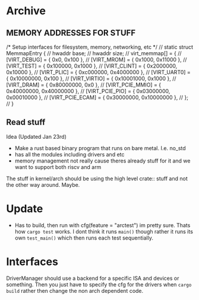 # Archive

## MEMORY ADDRESSES FOR STUFF

/*
    Setup interfaces for filesystem, memory, networking, etc
*/
// static struct MemmapEntry {
// 	hwaddr base;
// 	hwaddr size;
//     virt_memmap[] = {
// 	[VIRT_DEBUG] =       {        0x0,         0x100 },
// 	[VIRT_MROM] =        {     0x1000,       0x11000 },
// 	[VIRT_TEST] =        {   0x100000,        0x1000 },
// 	[VIRT_CLINT] =       {  0x2000000,       0x10000 },
// 	[VIRT_PLIC] =        {  0xc000000,     0x4000000 },
// 	[VIRT_UART0] =       { 0x10000000,         0x100 },
// 	[VIRT_VIRTIO] =      { 0x10001000,        0x1000 },
// 	[VIRT_DRAM] =        { 0x80000000,           0x0 },
// 	[VIRT_PCIE_MMIO] =   { 0x40000000,    0x40000000 },
// 	[VIRT_PCIE_PIO] =    { 0x03000000,    0x00010000 },
// 	[VIRT_PCIE_ECAM] =   { 0x30000000,    0x10000000 },
//     };
// }

## Read stuff
Idea (Updated Jan 23rd)
- Make a rust based binary program that runs on bare metal. I.e. no_std
- has all the modules including drivers and etc
- memory management not really cause theres already stuff for it and we want to support both riscv and arm

The stuff in kernel/arch should be using the high level crate:: stuff and not the other way around. Maybe.

# Update
- Has to build, then run with cfg(feature = "arctest") im pretty sure. Thats how `cargo test` works. I dont think it runs `main()` though rather it runs its own `test_main()` which then runs each test sequentially.

# Interfaces
DriverManager should use a backend for a specific ISA and devices or something. Then you just have to specify the cfg for the drivers when `cargo build` rather then change the non arch dependent code.
